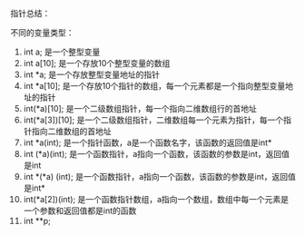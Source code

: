 指针总结：

不同的变量类型：

1. int a;				是一个整型变量
2. int a[10];         是一个存放10个整型变量的数组
3. int *a;             是一个存放整型变量地址的指针
4. int *a[10];      是一个存放10个指针的数组，每一个元素都是一个指向整型变量地址的指针
5. int(*a)[10];     是一个二级数组指针，每一个指向二维数组行的首地址
6. int(*a[3])[10];  是一个二级数组指针，二维数组每一个元素为指针，每一个指针指向二维数组的首地址
7. int *a(int);     是一个指针函数，a是一个函数名字，该函数的返回值是int\*
8. int (*a)(int);   是一个函数指针，a指向一个函数，该函数的参数是int，返回值是int
9. int \*(\*a) (int);  是一个函数指针，a指向一个函数，该函数的参数是int，返回值是int\*
10. int(*a[2])(int); 是一个函数指针数组，a指向一个数组，数组中每一个元素是一个参数和返回值都是int的函数
11. int **p;
